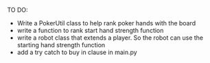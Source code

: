 TO DO:
- Write a PokerUtil class to help rank poker hands with the board
- write a function to rank start hand strength function
- write a robot class that extends a player. So the robot can use the starting hand strength function
- add a try catch to buy in clause in main.py